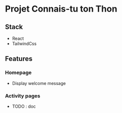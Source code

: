 # Projet Connais-tu ton Thon

## Stack
- React
- TailwindCss

## Features
### Homepage
- Display welcome message

### Activity pages
- TODO : doc